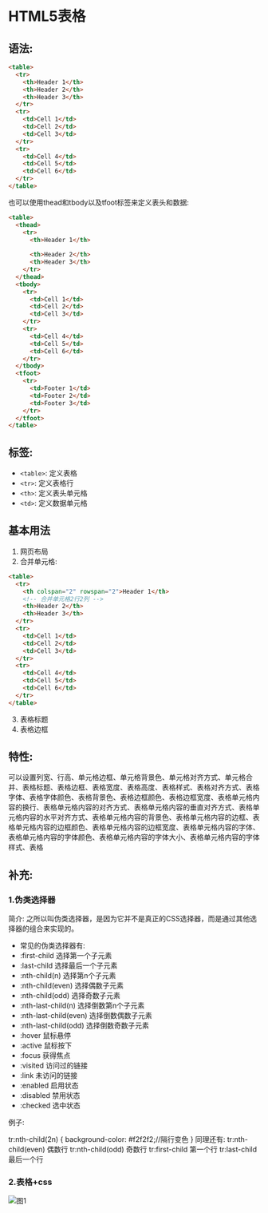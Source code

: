 # HTML5表格

## 语法:
```html
<table>
  <tr>
    <th>Header 1</th>
    <th>Header 2</th>
    <th>Header 3</th>
  </tr>
  <tr>
    <td>Cell 1</td>
    <td>Cell 2</td>
    <td>Cell 3</td>
  </tr>
  <tr>
    <td>Cell 4</td>
    <td>Cell 5</td>
    <td>Cell 6</td> 
  </tr>
</table>
```

也可以使用thead和tbody以及tfoot标签来定义表头和数据:
```html
<table>
  <thead>
    <tr>
      <th>Header 1</th>
      
      <th>Header 2</th>
      <th>Header 3</th>
    </tr>
  </thead>
  <tbody>
    <tr>
      <td>Cell 1</td>
      <td>Cell 2</td>
      <td>Cell 3</td>
    </tr>
    <tr>
      <td>Cell 4</td>
      <td>Cell 5</td>
      <td>Cell 6</td>
    </tr>
  </tbody>
  <tfoot>
    <tr>
      <td>Footer 1</td>
      <td>Footer 2</td>
      <td>Footer 3</td>
    </tr>
  </tfoot>
</table>
```


## 标签:
- `<table>`: 定义表格
- `<tr>`: 定义表格行
- `<th>`: 定义表头单元格
- `<td>`: 定义数据单元格


## 基本用法

1. 网页布局
2. 合并单元格:
```html
<table>
  <tr>
    <th colspan="2" rowspan="2">Header 1</th>
    <!-- 合并单元格2行2列 -->
    <th>Header 2</th>
    <th>Header 3</th>
  </tr>
  <tr>
    <td>Cell 1</td>
    <td>Cell 2</td>
    <td>Cell 3</td>
  </tr>
  <tr>
    <td>Cell 4</td>
    <td>Cell 5</td>
    <td>Cell 6</td> 
  </tr>
</table>
```
3. 表格标题
4. 表格边框



## 特性:
 可以设置列宽、行高、单元格边框、单元格背景色、单元格对齐方式、单元格合并、表格标题、表格边框、表格宽度、表格高度、表格样式、表格对齐方式、表格字体、表格字体颜色、表格背景色、表格边框颜色、表格边框宽度、表格单元格内容的换行、表格单元格内容的对齐方式、表格单元格内容的垂直对齐方式、表格单元格内容的水平对齐方式、表格单元格内容的背景色、表格单元格内容的边框、表格单元格内容的边框颜色、表格单元格内容的边框宽度、表格单元格内容的字体、表格单元格内容的字体颜色、表格单元格内容的字体大小、表格单元格内容的字体样式、表格







## 补充:

### 1.伪类选择器
  简介: 之所以叫伪类选择器，是因为它并不是真正的CSS选择器，而是通过其他选择器的组合来实现的。

- 常见的伪类选择器有:
- :first-child 选择第一个子元素
- :last-child 选择最后一个子元素
- :nth-child(n) 选择第n个子元素
- :nth-child(even) 选择偶数子元素
- :nth-child(odd) 选择奇数子元素
- :nth-last-child(n) 选择倒数第n个子元素
- :nth-last-child(even) 选择倒数偶数子元素
- :nth-last-child(odd) 选择倒数奇数子元素
- :hover 鼠标悬停
- :active 鼠标按下
- :focus 获得焦点
- :visited 访问过的链接
- :link 未访问的链接
- :enabled 启用状态
- :disabled 禁用状态
- :checked 选中状态

例子:

tr:nth-child(2n) {
    background-color: #f2f2f2;//隔行变色
}
同理还有:
tr:nth-child(even) 偶数行
tr:nth-child(odd) 奇数行
tr:first-child 第一个行
tr:last-child 最后一个行



### 2.表格+css
![图1]()
